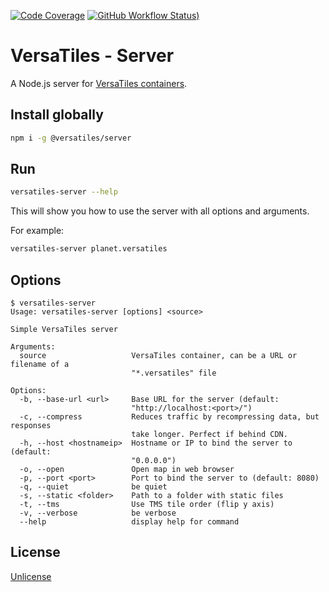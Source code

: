 [![Code Coverage](https://codecov.io/gh/versatiles-org/node-versatiles-server/branch/main/graph/badge.svg?token=IDHAI13M0K)](https://codecov.io/gh/versatiles-org/node-versatiles-server)
[![GitHub Workflow Status)](https://img.shields.io/github/actions/workflow/status/versatiles-org/node-versatiles-server/ci.yml)](https://github.com/versatiles-org/node-versatiles-server/actions/workflows/ci.yml)

# VersaTiles - Server

A Node.js server for [VersaTiles containers](https://github.com/versatiles-org/versatiles-spec).

## Install globally

```bash
npm i -g @versatiles/server
```

## Run

```bash
versatiles-server --help
```

This will show you how to use the server with all options and arguments.

For example:

```bash
versatiles-server planet.versatiles
```

## Options

<!--- This chapter is generated automatically --->

```console
$ versatiles-server
Usage: versatiles-server [options] <source>

Simple VersaTiles server

Arguments:
  source                   VersaTiles container, can be a URL or filename of a
                           "*.versatiles" file

Options:
  -b, --base-url <url>     Base URL for the server (default:
                           "http://localhost:<port>/")
  -c, --compress           Reduces traffic by recompressing data, but responses
                           take longer. Perfect if behind CDN.
  -h, --host <hostnameip>  Hostname or IP to bind the server to (default:
                           "0.0.0.0")
  -o, --open               Open map in web browser
  -p, --port <port>        Port to bind the server to (default: 8080)
  -q, --quiet              be quiet
  -s, --static <folder>    Path to a folder with static files
  -t, --tms                Use TMS tile order (flip y axis)
  -v, --verbose            be verbose
  --help                   display help for command
```

## License

[Unlicense](./LICENSE.md)
